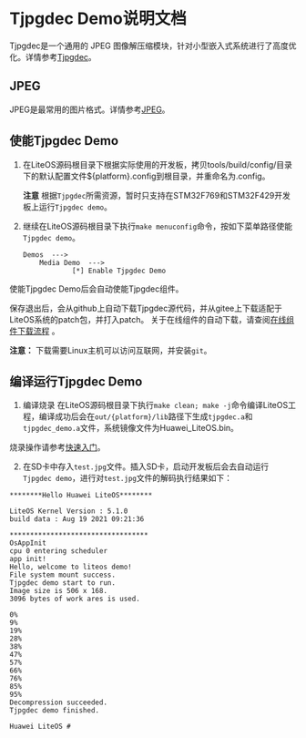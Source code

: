 # Tjpgdec Demo说明文档
Tjpgdec是一个通用的 JPEG 图像解压缩模块，针对小型嵌入式系统进行了高度优化。详情参考<a href="http://elm-chan.org/fsw/tjpgd/00index.html" target="_blank">Tjpgdec</a>。

## JPEG
JPEG是最常用的图片格式。详情参考<a href="https://baike.baidu.com/item/JPEG%E6%A0%BC%E5%BC%8F/3462770?fromtitle=jpeg&fromid=213408&fr=aladdin" target="_blank">JPEG</a>。

## 使能Tjpgdec Demo

1. 在LiteOS源码根目录下根据实际使用的开发板，拷贝tools/build/config/目录下的默认配置文件${platform}.config到根目录，并重命名为.config。

    **注意** 根据`Tjpgdec`所需资源，暂时只支持在STM32F769和STM32F429开发板上运行`Tjpgdec demo`。


2. 继续在LiteOS源码根目录下执行`make menuconfig`命令，按如下菜单路径使能`Tjpgdec demo`。

    ```
    Demos  --->
        Media Demo  --->
                [*] Enable Tjpgdec Demo
    ```
使能Tjpgdec Demo后会自动使能Tjpgdec组件。

保存退出后，会从github上自动下载Tjpgdec源代码，并从gitee上下载适配于LiteOS系统的patch包，并打入patch。
关于在线组件的自动下载，请查阅<a href="https://gitee.com/LiteOS/LiteOS_Components#%E5%9C%A8%E7%BA%BF%E7%BB%84%E4%BB%B6%E4%B8%8B%E8%BD%BD%E6%B5%81%E7%A8%8B" target="_blank">在线组件下载流程</a> 。

**注意：** 下载需要Linux主机可以访问互联网，并安装`git`。

## 编译运行Tjpgdec Demo

1. 编译烧录
在LiteOS源码根目录下执行`make clean; make -j`命令编译LiteOS工程，编译成功后会在`out/{platform}/lib`路径下生成`tjpgdec.a`和`tjpgdec_demo.a`文件，系统镜像文件为Huawei_LiteOS.bin。

烧录操作请参考<a href="https://gitee.com/LiteOS/LiteOS/blob/master/doc/LiteOS_Quick_Start.md" target="_blank">快速入门</a>。

2. 在SD卡中存入`test.jpg`文件。插入SD卡，启动开发板后会去自动运行`Tjpgdec demo`，进行对`test.jpg`文件的解码执行结果如下：

```
********Hello Huawei LiteOS********

LiteOS Kernel Version : 5.1.0
build data : Aug 19 2021 09:21:36

**********************************
OsAppInit
cpu 0 entering scheduler
app init!
Hello, welcome to liteos demo!
File system mount success.
Tjpgdec demo start to run.
Image size is 506 x 168.
3096 bytes of work ares is used.

0%
9%
19%
28%
38%
47%
57%
66%
76%
85%
95%
Decompression succeeded.
Tjpgdec demo finished.

Huawei LiteOS # 
```
